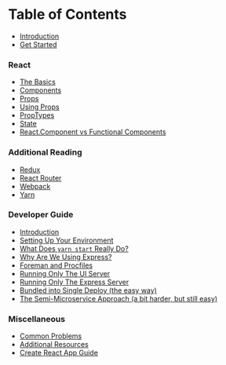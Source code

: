 # Table of Contents

* [Introduction](README.md)
* [Get Started](docs/README.md)

### React

* [The Basics](docs/react/the-basics.md)
* [Components](docs/react/components.md)
* [Props](docs/react/props.md)
* [Using Props](docs/react/using-props.md)
* [PropTypes](docs/react/proptypes.md)
* [State](docs/react/state.md)
* [React.Component vs Functional Components](docs/react/react-component-vs-functional-component.md)

### Additional Reading

* [Redux](docs/additional-reading/redux.md)
* [React Router]()
* [Webpack]()
* [Yarn]()

### Developer Guide

* [Introduction](docs/developer-guide/README.md)
* [Setting Up Your Environment](docs/developer-guide/setting-up-your-environment.md)
* [What Does `yarn start` Really Do?](docs/developer-guide/yarn-start.md)
* [Why Are We Using Express?](docs/developer-guide/express-usage.md)
* [Foreman and Procfiles](docs/developer-guide/foreman-and-procfiles.md)
* [Running Only The UI Server](docs/developer-guide/running-the-ui-server.md)
* [Running Only The Express Server](docs/developer-guide/running-the-express-server.md)
* [Bundled into Single Deploy (the easy way)](docs/developer-guide/bundled-deployment.md)
* [The Semi-Microservice Approach (a bit harder, but still easy)](docs/developer-guide/semi-microservice-deployment.md)

### Miscellaneous

* [Common Problems](docs/common-problems.md)
* [Additional Resources](docs/additional-resources.md)
* [Create React App Guide](docs/create-react-app-readme.md)
